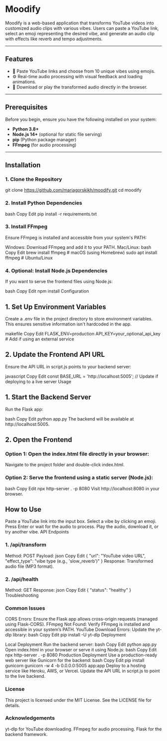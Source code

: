 # Moodify

Moodify is a web-based application that transforms YouTube videos into customized audio clips with various vibes. Users can paste a YouTube link, select an emoji representing the desired vibe, and generate an audio clip with effects like reverb and tempo adjustments.

---

## Features
- 🎵 Paste YouTube links and choose from 10 unique vibes using emojis.
- ⚙️ Real-time audio processing with visual feedback and loading animations.
- 💾 Download or play the transformed audio directly in the browser.

---

## Prerequisites
Before you begin, ensure you have the following installed on your system:
- **Python 3.8+**
- **Node.js 14+** (optional for static file serving)
- **pip** (Python package manager)
- **FFmpeg** (for audio processing)

---

## Installation

### 1. Clone the Repository

git clone https://github.com/mariagorskikh/moodify.git
cd moodify

### 2. Install Python Dependencies
bash
Copy
Edit
pip install -r requirements.txt

### 3. Install FFmpeg
Ensure FFmpeg is installed and accessible from your system's PATH:

Windows: Download FFmpeg and add it to your PATH.
Mac/Linux:
bash
Copy
Edit
brew install ffmpeg  # macOS (using Homebrew)
sudo apt install ffmpeg  # Ubuntu/Linux

### 4. Optional: Install Node.js Dependencies
If you want to serve the frontend files using Node.js:

bash
Copy
Edit
npm install
Configuration

## 1. Set Up Environment Variables
Create a .env file in the project directory to store environment variables. This ensures sensitive information isn't hardcoded in the app.

makefile
Copy
Edit
FLASK_ENV=production
API_KEY=your_optional_api_key  # Add if using an external service

## 2. Update the Frontend API URL
Ensure the API URL in script.js points to your backend server:

javascript
Copy
Edit
const BASE_URL = 'http://localhost:5005';  // Update if deploying to a live server
Usage

## 1. Start the Backend Server
Run the Flask app:

bash
Copy
Edit
python app.py
The backend will be available at http://localhost:5005.

## 2. Open the Frontend
### Option 1: Open the index.html file directly in your browser:
Navigate to the project folder and double-click index.html.
### Option 2: Serve the frontend using a static server (Node.js):
bash
Copy
Edit
npx http-server . -p 8080
Visit http://localhost:8080 in your browser.

## How to Use

Paste a YouTube link into the input box.
Select a vibe by clicking an emoji.
Press Enter or wait for the audio to process.
Play the audio, download it, or try another vibe.
API Endpoints

### 1. /api/transform
Method: POST
Payload:
json
Copy
Edit
{
    "url": "YouTube video URL",
    "effect_type": "vibe type (e.g., 'slow_reverb')"
}
Response: Transformed audio file (MP3 format).

### 2. /api/health
Method: GET
Response:
json
Copy
Edit
{
    "status": "healthy"
}
Troubleshooting

### Common Issues
CORS Errors:
Ensure the Flask app allows cross-origin requests (managed using Flask-CORS).
FFmpeg Not Found:
Verify FFmpeg is installed and accessible in your system’s PATH.
YouTube Download Errors:
Update the yt-dlp library:
bash
Copy
Edit
pip install -U yt-dlp
Deployment

Local Deployment
Run the backend server:
bash
Copy
Edit
python app.py
Open index.html in your browser or serve it using Node.js:
bash
Copy
Edit
npx http-server . -p 8080
Production Deployment
Use a production-ready web server like Gunicorn for the backend:
bash
Copy
Edit
pip install gunicorn
gunicorn -w 4 -b 0.0.0.0:5005 app:app
Deploy to a hosting service like Heroku, AWS, or Vercel.
Update the API URL in script.js to point to the live backend.

### License

This project is licensed under the MIT License. See the LICENSE file for details.

### Acknowledgements

yt-dlp for YouTube downloading.
FFmpeg for audio processing.
Flask for the backend framework.

